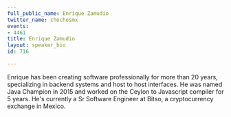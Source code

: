 ```yaml
---
full_public_name: Enrique Zamudio
twitter_name: chochosmx
events:
- 4461
title: Enrique Zamudio
layout: speaker_bio
id: 716

---
```

Enrique has been creating software professionally for more than 20 years, specializing in backend systems and host to host interfaces. He was named Java Champion in 2015 and worked on the Ceylon to Javascript compiler for 5 years. He's currently a Sr Software Engineer at Bitso, a cryptocurrency exchange in Mexico.